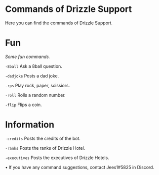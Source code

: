 # Commands of Drizzle Support

Here you can find the commands of Drizzle Support.


# Fun
*Some fun commands.*

`-8ball` Ask a 8ball question.

`-dadjoke` Posts a dad joke.

`-rps` Play rock, paper, scissiors.

`-roll` Rolls a random number.

`-flip` Flips a coin.


# Information
`-credits` Posts the credits of the bot.

`-ranks` Posts the ranks of Drizzle Hotel.

`-executives` Posts the executives of Drizzle Hotels.






• If you have any command suggestions, contact Jees1#5825 in Discord.
